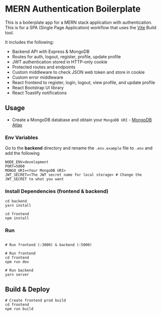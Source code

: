 # MERN Authentication Boilerplate

This is a boilerplate app for a MERN stack application with authentication. This is for a SPA (Single Page Application) workflow that uses the [Vite](https://vite.dev) Build tool.

It includes the following:

- Backend API with Express & MongoDB
- Routes for auth, logout, register, profile, update profile
- JWT authentication stored in HTTP-only cookie
- Protected routes and endpoints
- Custom middleware to check JSON web token and store in cookie
- Custom error middleware
- React frontend to register, login, logout, view profile, and update profile
- React Bootstrap UI library
- React Toastify notifications

## Usage

- Create a MongoDB database and obtain your `MongoDB URI` - [MongoDB Atlas](https://www.mongodb.com/cloud/atlas/register)

### Env Variables

Go to the **backend** directory and rename the `.env.example` file to `.env` and add the following

```
NODE_ENV=development
PORT=5000
MONGO_URI=<Your MongoDB URI>
JWT_SECRET=<The JWT secret name for local storage> # Change the JWT_SECRET to what you want
```

### Install Dependencies (frontend & backend)

```
cd backend
yarn install

cd frontend
npm install
```

### Run

```

# Run frontend (:3000) & backend (:5000)

# Run frontend
cd frontend
npm run dev

# Run backend
yarn server
```

## Build & Deploy

```
# Create frontend prod build
cd frontend
npm run build
```